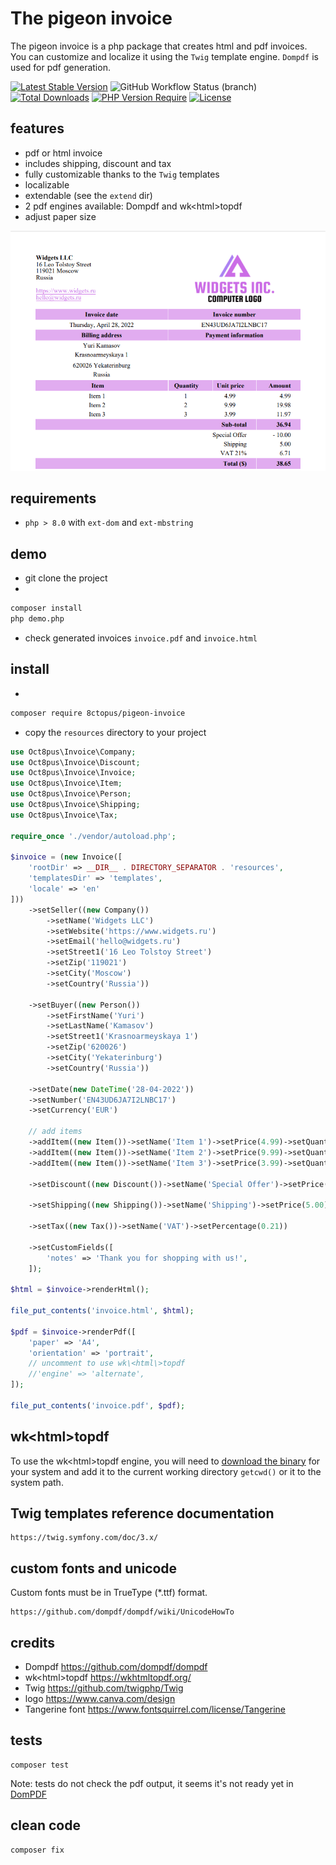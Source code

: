 # The pigeon invoice

The pigeon invoice is a php package that creates html and pdf invoices.\
You can customize and localize it using the `Twig` template engine. `Dompdf` is used for pdf generation.

[![Latest Stable Version](http://poser.pugx.org/8ctopus/pigeon-invoice/v)](https://packagist.org/packages/8ctopus/pigeon-invoice)
![GitHub Workflow Status (branch)](https://img.shields.io/github/actions/workflow/status/8ctopus/pigeon-invoice/tests.yml?branch=master)
[![Total Downloads](http://poser.pugx.org/8ctopus/pigeon-invoice/downloads)](https://packagist.org/packages/8ctopus/pigeon-invoice)
[![PHP Version Require](http://poser.pugx.org/8ctopus/pigeon-invoice/require/php)](https://packagist.org/packages/8ctopus/pigeon-invoice)
[![License](http://poser.pugx.org/8ctopus/pigeon-invoice/license)](https://packagist.org/packages/8ctopus/pigeon-invoice)

## features

- pdf or html invoice
- includes shipping, discount and tax
- fully customizable thanks to the `Twig` templates
- localizable
- extendable (see the `extend` dir)
- 2 pdf engines available: Dompdf and wk\<html\>topdf
- adjust paper size

![invoice demo screenshot](screenshot.png)

## requirements

- `php > 8.0` with `ext-dom` and `ext-mbstring`

## demo

- git clone the project
-

```sh
composer install
php demo.php
```

- check generated invoices `invoice.pdf` and `invoice.html`

## install

-

```sh
composer require 8ctopus/pigeon-invoice
```

- copy the `resources` directory to your project

```php
use Oct8pus\Invoice\Company;
use Oct8pus\Invoice\Discount;
use Oct8pus\Invoice\Invoice;
use Oct8pus\Invoice\Item;
use Oct8pus\Invoice\Person;
use Oct8pus\Invoice\Shipping;
use Oct8pus\Invoice\Tax;

require_once './vendor/autoload.php';

$invoice = (new Invoice([
    'rootDir' => __DIR__ . DIRECTORY_SEPARATOR . 'resources',
    'templatesDir' => 'templates',
    'locale' => 'en'
]))
    ->setSeller((new Company())
        ->setName('Widgets LLC')
        ->setWebsite('https://www.widgets.ru')
        ->setEmail('hello@widgets.ru')
        ->setStreet1('16 Leo Tolstoy Street')
        ->setZip('119021')
        ->setCity('Moscow')
        ->setCountry('Russia'))

    ->setBuyer((new Person())
        ->setFirstName('Yuri')
        ->setLastName('Kamasov')
        ->setStreet1('Krasnoarmeyskaya 1')
        ->setZip('620026')
        ->setCity('Yekaterinburg')
        ->setCountry('Russia'))

    ->setDate(new DateTime('28-04-2022'))
    ->setNumber('EN43UD6JA7I2LNBC17')
    ->setCurrency('EUR')

    // add items
    ->addItem((new Item())->setName('Item 1')->setPrice(4.99)->setQuantity(1))
    ->addItem((new Item())->setName('Item 2')->setPrice(9.99)->setQuantity(2))
    ->addItem((new Item())->setName('Item 3')->setPrice(3.99)->setQuantity(3))

    ->setDiscount((new Discount())->setName('Special Offer')->setPrice(10.00))

    ->setShipping((new Shipping())->setName('Shipping')->setPrice(5.00))

    ->setTax((new Tax())->setName('VAT')->setPercentage(0.21))

    ->setCustomFields([
        'notes' => 'Thank you for shopping with us!',
    ]);

$html = $invoice->renderHtml();

file_put_contents('invoice.html', $html);

$pdf = $invoice->renderPdf([
    'paper' => 'A4',
    'orientation' => 'portrait',
    // uncomment to use wk\<html\>topdf
    //'engine' => 'alternate',
]);

file_put_contents('invoice.pdf', $pdf);
```

## wk\<html\>topdf

To use the wk\<html\>topdf engine, you will need to [download the binary](https://wkhtmltopdf.org/downloads.html) for your system and add it to the current working directory `getcwd()` or it to the system path.

## Twig templates reference documentation

    https://twig.symfony.com/doc/3.x/

## custom fonts and unicode

Custom fonts must be in TrueType (\*.ttf) format.

    https://github.com/dompdf/dompdf/wiki/UnicodeHowTo

## credits

- Dompdf https://github.com/dompdf/dompdf
- wk\<html\>topdf https://wkhtmltopdf.org/
- Twig https://github.com/twigphp/Twig
- logo https://www.canva.com/design
- Tangerine font https://www.fontsquirrel.com/license/Tangerine

## tests

    composer test

Note: tests do not check the pdf output, it seems it's not ready yet in [DomPDF](https://github.com/dompdf/dompdf/pull/2510)

## clean code

    composer fix
